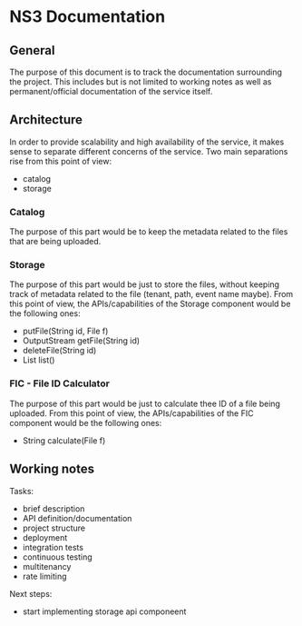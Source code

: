 # NS3 Documentation

## General

The purpose of this document is to track the documentation surrounding the project. This includes but is not limited to working notes as well as permanent/official documentation of the service itself.

## Architecture

In order to provide scalability and high availability of the service, it makes sense to separate different concerns of the service. Two main separations rise from this point of view:

- catalog
- storage

### Catalog

The purpose of this part would be to keep the metadata related to the files that are being uploaded.

### Storage

The purpose of this part would be just to store the files, without keeping track of metadata related to the file (tenant, path, event name maybe). From this point of view, the APIs/capabilities of the Storage component would be the following ones:

- putFile(String id, File f)
- OutputStream getFile(String id)
- deleteFile(String id)
- List<StoredFile> list()

### FIC - File ID Calculator

The purpose of this part would be just to calculate thee ID of a file being uploaded. From this point of view, the APIs/capabilities of the FIC component would be the following ones:

- String calculate(File f)

## Working notes

Tasks:

- brief description
- API definition/documentation
- project structure
- deployment
- integration tests
- continuous testing
- multitenancy
- rate limiting

Next steps:

- start implementing storage api componeent
